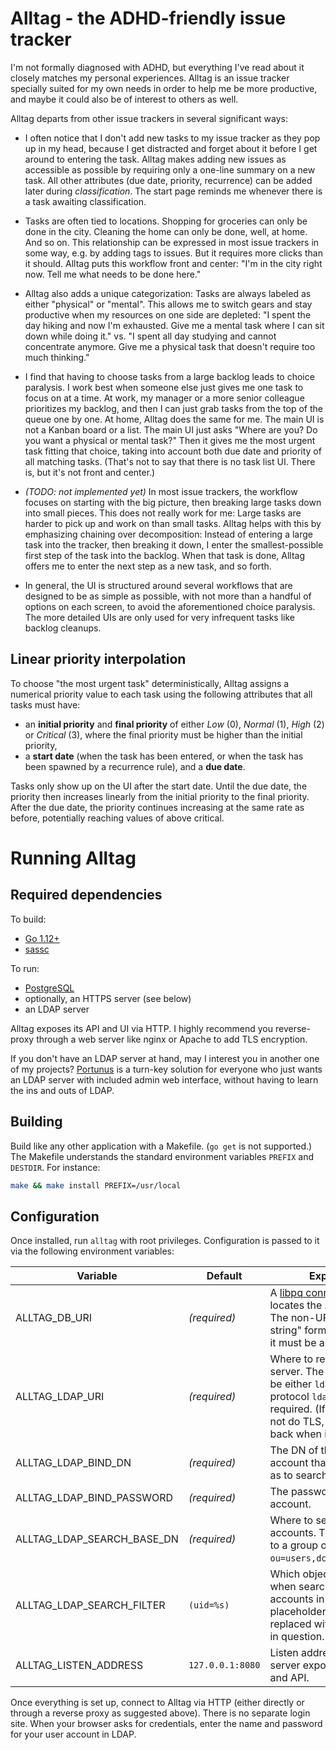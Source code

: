 # Alltag - the ADHD-friendly issue tracker

I'm not formally diagnosed with ADHD, but everything I've read about it closely
matches my personal experiences. Alltag is an issue tracker specially suited
for my own needs in order to help me be more productive, and maybe it could
also be of interest to others as well.

Alltag departs from other issue trackers in several significant ways:

- I often notice that I don't add new tasks to my issue tracker as they pop up
  in my head, because I get distracted and forget about it before I get around
  to entering the task. Alltag makes adding new issues as accessible as
  possible by requiring only a one-line summary on a new task. All other
  attributes (due date, priority, recurrence) can be added later during
  *classification*. The start page reminds me whenever there is a task awaiting
  classification.

- Tasks are often tied to locations. Shopping for groceries can only be done in
  the city. Cleaning the home can only be done, well, at home. And so on. This
  relationship can be expressed in most issue trackers in some way, e.g. by
  adding tags to issues. But it requires more clicks than it should. Alltag
  puts this workflow front and center: "I'm in the city right now. Tell me what
  needs to be done here."

- Alltag also adds a unique categorization: Tasks are always labeled as either
  "physical" or "mental". This allows me to switch gears and stay productive
  when my resources on one side are depleted: "I spent the day hiking and now
  I'm exhausted. Give me a mental task where I can sit down while doing it."
  vs. "I spent all day studying and cannot concentrate anymore. Give me a
  physical task that doesn't require too much thinking."

- I find that having to choose tasks from a large backlog leads to choice
  paralysis. I work best when someone else just gives me one task to focus on
  at a time. At work, my manager or a more senior colleague prioritizes my
  backlog, and then I can just grab tasks from the top of the queue one by one.
  At home, Alltag does the same for me. The main UI is not a Kanban board or a
  list. The main UI just asks "Where are you? Do you want a physical or mental
  task?" Then it gives me the most urgent task fitting that choice, taking into
  account both due date and priority of all matching tasks. (That's not to say
  that there is no task list UI. There is, but it's not front and center.)

- *(TODO: not implemented yet)*
  In most issue trackers, the workflow focuses on starting with the big
  picture, then breaking large tasks down into small pieces. This does not
  really work for me: Large tasks are harder to pick up and work on than small
  tasks. Alltag helps with this by emphasizing chaining over decomposition:
  Instead of entering a large task into the tracker, then breaking it down, I
  enter the smallest-possible first step of the task into the backlog. When
  that task is done, Alltag offers me to enter the next step as a new task, and
  so forth.

- In general, the UI is structured around several workflows that are designed
  to be as simple as possible, with not more than a handful of options on each
  screen, to avoid the aforementioned choice paralysis. The more detailed UIs
  are only used for very infrequent tasks like backlog cleanups.

## Linear priority interpolation

To choose "the most urgent task" deterministically, Alltag assigns a
numerical priority value to each task using the following attributes that all
tasks must have:

- an **initial priority** and **final priority** of either *Low* (0), *Normal*
  (1), *High* (2) or *Critical* (3), where the final priority must be higher
  than the initial priority,
- a **start date** (when the task has been entered, or when the task has been
  spawned by a recurrence rule), and a **due date**.

Tasks only show up on the UI after the start date. Until the due date, the
priority then increases linearly from the initial priority to the final
priority. After the due date, the priority continues increasing at the same
rate as before, potentially reaching values of above critical.

# Running Alltag

## Required dependencies

To build:

- [Go 1.12+](https://golang.org)
- [sassc](https://github.com/sass/sassc)

To run:

- [PostgreSQL](https://postgresql.org)
- optionally, an HTTPS server (see below)
- an LDAP server

Alltag exposes its API and UI via HTTP. I highly recommend you reverse-proxy
through a web server like nginx or Apache to add TLS encryption.

If you don't have an LDAP server at hand, may I interest you in another one of
my projects? [Portunus](https://github.com/majewsky/portunus) is a turn-key
solution for everyone who just wants an LDAP server with included admin web
interface, without having to learn the ins and outs of LDAP.

## Building

Build like any other application with a Makefile. (`go get` is not supported.)
The Makefile understands the standard environment variables `PREFIX` and
`DESTDIR`. For instance:

```sh
make && make install PREFIX=/usr/local
```

## Configuration

Once installed, run `alltag` with root privileges. Configuration is passed to
it via the following environment variables:

| Variable | Default | Explanation |
| -------- | ------- | ----------- |
| ALLTAG\_DB\_URI | *(required)* | A [libpq connection URI][pq-uri] that locates the Alltag database. The non-URI "connection string" format is not allowed; it must be a URI. |
| ALLTAG\_LDAP\_URI | *(required)* | Where to reach the LDAP server. The protocol must be either `ldap` or `ldaps`. For protocol `ldap`, StartTLS is required. (If your LDAP does not do TLS, please check back when it can.) |
| ALLTAG\_LDAP\_BIND\_DN | *(required)* | The DN of the service user account that Alltag can bind as to search in the directory. |
| ALLTAG\_LDAP\_BIND\_PASSWORD | *(required)* | The password for that user account. |
| ALLTAG\_LDAP\_SEARCH\_BASE\_DN | *(required)* | Where to search for user accounts. This usually refers to a group of users, e.g. `ou=users,dc=example,dc=com`. |
| ALLTAG\_LDAP\_SEARCH\_FILTER | `(uid=%s)` | Which objects to match on when searching for user accounts in LDAP. The placeholder `%s` will be replaced with the username in question. |
| ALLTAG\_LISTEN\_ADDRESS | `127.0.0.1:8080` | Listen address for the HTTP server exposing Alltag's UI and API. |

Once everything is set up, connect to Alltag via HTTP (either directly or
through a reverse proxy as suggested above). There is no separate login site.
When your browser asks for credentials, enter the name and password for your
user account in LDAP.

[pq-uri]: https://www.postgresql.org/docs/9.6/static/libpq-connect.html#LIBPQ-CONNSTRING
